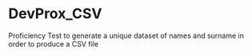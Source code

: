 # DevProx_CSV
Proficiency Test to generate a unique dataset of names and surname in order to produce a CSV file
